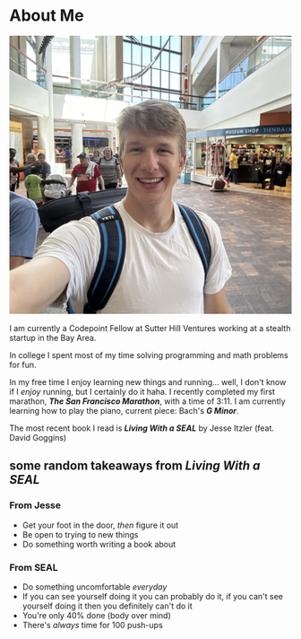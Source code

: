# About Me

![me](assets/me.jpg)

I am currently a Codepoint Fellow at Sutter Hill Ventures working at a stealth startup in the Bay Area.

In college I spent most of my time solving programming and math problems for fun.

In my free time I enjoy learning new things and running... well, I don't know if I _enjoy_ running, but I certainly do it haha.
I recently completed my first marathon, **_The San Francisco Marathon_**, with a time of 3:11.
I am currently learning how to play the piano, current piece: Bach's **_G Minor_**.

The most recent book I read is **_Living With a SEAL_** by Jesse Itzler (feat. David Goggins)

## some random takeaways from **_Living With a SEAL_**

### From Jesse

- Get your foot in the door, _then_ figure it out
- Be open to trying to new things
- Do something worth writing a book about

### From SEAL

- Do something uncomfortable _everyday_
- If you can see yourself doing it you can probably do it, if you can't see yourself doing it then you definitely can't do it
- You're only 40% done (body over mind)
- There's _always_ time for 100 push-ups
